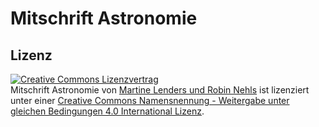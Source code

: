 Mitschrift Astronomie
=====================

Lizenz
------
<a rel="license" href="http://creativecommons.org/licenses/by-sa/4.0/"><img alt="Creative Commons Lizenzvertrag" style="border-width:0" src="http://i.creativecommons.org/l/by-sa/4.0/88x31.png" /></a><br /><span xmlns:dct="http://purl.org/dc/terms/" href="http://purl.org/dc/dcmitype/Text" property="dct:title" rel="dct:type">Mitschrift Astronomie</span> von <a xmlns:cc="http://creativecommons.org/ns#" href="https://github.com/authmillenon/astro_script" property="cc:attributionName" rel="cc:attributionURL">Martine Lenders und Robin Nehls</a> ist lizenziert unter einer <a rel="license" href="http://creativecommons.org/licenses/by-sa/4.0/">Creative Commons Namensnennung - Weitergabe unter gleichen Bedingungen 4.0 International Lizenz</a>.
